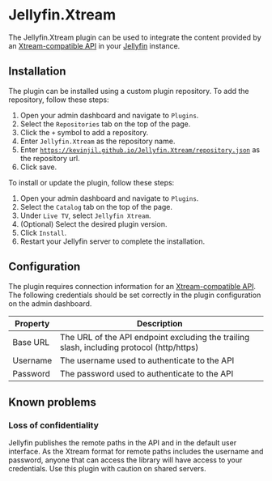 # Jellyfin.Xtream

The Jellyfin.Xtream plugin can be used to integrate the content provided by an [Xtream-compatible API](https://xtream-ui.org/api-xtreamui-xtreamcode/) in your [Jellyfin](https://jellyfin.org/) instance.

## Installation

The plugin can be installed using a custom plugin repository.
To add the repository, follow these steps:

1. Open your admin dashboard and navigate to `Plugins`.
1. Select the `Repositories` tab on the top of the page.
1. Click the `+` symbol to add a repository.
1. Enter `Jellyfin.Xtream` as the repository name.
1. Enter [`https://kevinjil.github.io/Jellyfin.Xtream/repository.json`](https://ratgen.github.io/Jellyfin.Xtream/repository.json) as the repository url.
1. Click save.

To install or update the plugin, follow these steps:

1. Open your admin dashboard and navigate to `Plugins`.
1. Select the `Catalog` tab on the top of the page.
1. Under `Live TV`, select `Jellyfin Xtream`.
1. (Optional) Select the desired plugin version.
1. Click `Install`.
1. Restart your Jellyfin server to complete the installation.

## Configuration

The plugin requires connection information for an [Xtream-compatible API](https://xtream-ui.org/api-xtreamui-xtreamcode/).
The following credentials should be set correctly in the plugin configuration on the admin dashboard.

| Property | Description                                                                               |
| -------- | ----------------------------------------------------------------------------------------- |
| Base URL | The URL of the API endpoint excluding the trailing slash, including protocol (http/https) |
| Username | The username used to authenticate to the API                                              |
| Password | The password used to authenticate to the API                                              |

## Known problems

### Loss of confidentiality

Jellyfin publishes the remote paths in the API and in the default user interface.
As the Xtream format for remote paths includes the username and password, anyone that can access the library will have access to your credentials.
Use this plugin with caution on shared servers.
